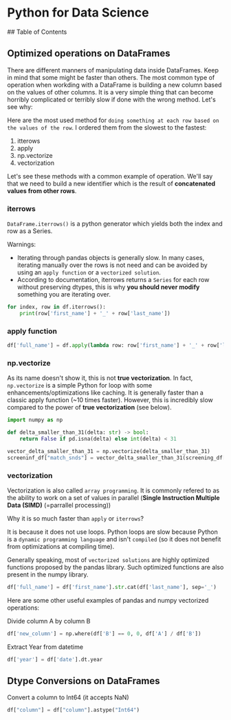 # Python for Data Science

## Table of Contents

## Optimized operations on DataFrames

There are different manners of manipulating data inside DataFrames. Keep in mind that some might be faster than others. The most common type of operation when workding with a DataFrame is building a new column based on the values of other columns. It is a very simple thing that can become horribly complicated or terribly slow if done with the wrong method. Let's see why:

Here are the most used method for `doing something at each row based on the values of the row`. I ordered them from the slowest to the fastest:

1. itterows
2. apply
3. np.vectorize
4. vectorization

Let's see these methods with a common example of operation. We'll say that we need to build a new identifier which is the result of **concatenated values from other rows**.

### iterrows

`DataFrame.iterrows()` is a python generator which yields both the index and row as a Series.

Warnings:
- Iterating through pandas objects is generally slow. In many cases, iterating manually over the rows is not need and can be avoided by using an `apply function` or a `vectorized solution`.
- According to documentation, iterrows returns a `Series` for each row without preserving dtypes, this is why **you should never modify** something you are iterating over. 


```python
for index, row in df.iterrows():
    print(row['first_name'] + '_' + row['last_name'])
```

### apply function

```python
df['full_name'] = df.apply(lambda row: row['first_name'] + '_' + row['last_name'])
```

### np.vectorize

As its name doesn't show it, this is not **true vectorization**. In fact, `np.vectorize` is a simple Python for loop with some enhancements/optimizations like caching. It is generally faster than a classic apply function (~10 times faster). However, this is incredibly slow compared to the power of **true vectorization** (see below).

```python
import numpy as np

def delta_smaller_than_31(delta: str) -> bool:
	return False if pd.isna(delta) else int(delta) < 31

vector_delta_smaller_than_31 = np.vectorize(delta_smaller_than_31)
screeninf_df["match_snds"] = vector_delta_smaller_than_31(screening_df["delta"])
```

### vectorization

Vectorization is also called `array programming`. It is commonly refered to as the ability to work on a set of values in parallel (**Single Instruction Multiple Data (SIMD)** (=parrallel processing))

Why it is so much faster than `apply` or `iterrows`?

It is because it does not use loops. Python loops are slow because Python is a `dynamic programming language` and isn't `compiled` (so it does not benefit from optimizations at compiling time).

Generally speaking, most of `vectorized solutions` are highly optimized functions proposed by the pandas library. Such optimized functions are also present in the numpy library. 

```python
df['full_name'] = df['first_name'].str.cat(df['last_name'], sep='_')
```

Here are some other useful examples of pandas and numpy vectorized operations:

Divide column A by column B
```python
df['new_column'] = np.where(df['B'] == 0, 0, df['A'] / df['B'])
```

Extract Year from datetime
```python
df['year'] = df['date'].dt.year
```

## Dtype Conversions on DataFrames

Convert a column to Int64 (it accepts NaN)
```python
df["column"] = df["column"].astype("Int64")
```
```python

```
